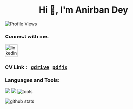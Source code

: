 <h1 align="center">Hi 👋, I'm Anirban Dey</h1>

<p align="left"> <img src="https://komarev.com/ghpvc/?username=soufrabi&label=Profile%20views&color=0e75b6&style=flat" alt="Profile Views" /> </p>


<h3 align="left">Connect with me:</h3>
<p align="left">
<a href="https://linkedin.com/in/anirbandey1" target="blank"><img align="center" src="https://soufrabi.github.io/project-assets/logos/linkedin.svg" alt="linkedin" height="40" width="40" /></a>
</p>
<!-- <h3 align="left"> Visit my webpage : &nbsp <span style="font-family:monospace;" > <a href="https://soufrabi.com" target="blank">soufrabi.com</a> </span> </h3> -->
<h3 align="left"> CV Link : &nbsp <span style="font-family:monospace;" > <a href="https://drive.google.com/file/d/1pB-GzhBWMxZKjzoJ6vegkLhGcQDj5Amq/view?usp=drive_link" target="_blank">gdrive</a> </span> <span style="font-family:monospace;" > <a href="https://publicassets.soufrabi.com/pdfjs/web/viewer.html?file=raw/anirbandey/career/cv.pdf" target="_blank">pdfjs</a> </span> </h3>



### Languages and Tools:

<img src="https://skillicons.dev/icons?i=html,css,js,react,mysql,mongodb" />
<img src="https://skillicons.dev/icons?i=cpp,c,python,latex,java,kotlin" />
<img src="https://skillicons.dev/icons?i=git,github,linux,docker,neovim,vim,vscode,androidstudio" alt="tools" />

<br />

<p style="width: 100%; display: block;"><img src="https://github-readme-stats.vercel.app/api?username=soufrabi&show_icons=true&locale=en" alt="github stats" /></p>
